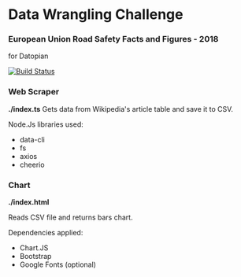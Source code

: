 # Data Wrangling Challenge
### European Union Road Safety Facts and Figures - 2018
for Datopian

[![Build Status](https://travis-ci.org/joemccann/dillinger.svg?branch=master)](https://travis-ci.org/joemccann/dillinger)

###  Web Scraper
**./index.ts**
Gets data from Wikipedia's article table and save it to CSV.

Node.Js libraries used:
- data-cli
- fs
- axios
- cheerio

###  Chart


**./index.html**

Reads CSV file and returns bars chart.

Dependencies applied:

- Chart.JS
- Bootstrap
- Google Fonts (optional)


